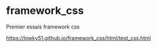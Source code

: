 # framework_css
Premier essais framework css

 https://lowky51.github.io/framework_css/html/test_css.html
